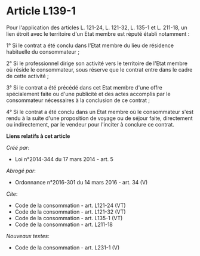 # Article L139-1

Pour l'application des articles L. 121-24, L. 121-32, L. 135-1 et L. 211-18, un lien étroit avec le territoire d'un Etat
membre est réputé établi notamment : 

1° Si le contrat a été conclu dans l'Etat membre du lieu de résidence habituelle du consommateur ; 

2° Si le professionnel dirige son activité vers le territoire de l'Etat membre où réside le consommateur, sous réserve que le
contrat entre dans le cadre de cette activité ; 

3° Si le contrat a été précédé dans cet Etat membre d'une offre spécialement faite ou d'une publicité et des actes accomplis
par le consommateur nécessaires à la conclusion de ce contrat ; 

4° Si le contrat a été conclu dans un Etat membre où le consommateur s'est rendu à la suite d'une proposition de voyage ou de
séjour faite, directement ou indirectement, par le vendeur pour l'inciter à conclure ce contrat.

**Liens relatifs à cet article**

_Créé par_:

  - Loi n°2014-344 du 17 mars 2014 - art. 5

_Abrogé par_:

  - Ordonnance n°2016-301 du 14 mars 2016 - art. 34 (V)

_Cite_:

  - Code de la consommation - art. L121-24 (VT)
  - Code de la consommation - art. L121-32 (VT)
  - Code de la consommation - art. L135-1 (VT)
  - Code de la consommation - art. L211-18

_Nouveaux textes_:

  - Code de la consommation - art. L231-1 (V)

